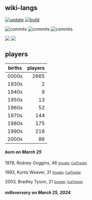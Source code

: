 ## wiki-langs
[![update](https://github.com/dreamerminsk/wiki-langs/actions/workflows/update-tables.yml/badge.svg)](https://github.com/dreamerminsk/wiki-langs/actions/workflows/update-tables.yml)
[![build](https://github.com/dreamerminsk/wiki-langs/actions/workflows/build.yml/badge.svg)](https://github.com/dreamerminsk/wiki-langs/actions/workflows/build.yml)

![commits](https://img.shields.io/github/commit-activity/y/dreamerminsk/wiki-langs)
![commits](https://img.shields.io/github/commit-activity/m/dreamerminsk/wiki-langs)
![commits](https://img.shields.io/github/commit-activity/w/dreamerminsk/wiki-langs)

![](https://img.shields.io/github/languages/code-size/dreamerminsk/wiki-langs)
![](https://img.shields.io/github/repo-size/dreamerminsk/wiki-langs)

## players
| births | players |
| :----: | ------: |
| 0000s | 2665 |
| 1930s | 2 |
| 1940s | 9 |
| 1950s | 13 |
| 1960s | 52 |
| 1970s | 144 |
| 1980s | 175 |
| 1990s | 218 |
| 2000s | 86 |

#### ***born on March 25***
1978, Rodney Goggins, 46 <sub><sup>[Snooker](http://www.snooker.org/res/index.asp?player=498), [CueTracker](http://cuetracker.net/Players/rodney-goggins/)</sup></sub>

1993, Kurtis Weaver, 31 <sub><sup>[Snooker](http://www.snooker.org/res/index.asp?player=1306), [CueTracker](http://cuetracker.net/Players/kurtis-weaver/)</sup></sub>

2003, Bradley Tyson, 21 <sub><sup>[Snooker](http://www.snooker.org/res/index.asp?player=2314), [CueTracker](http://cuetracker.net/Players/bradley-tyson/)</sup></sub>


#### ***milleversary on March 25, 2024***



